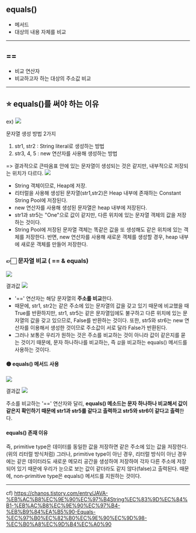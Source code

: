 ## equals()

- 메서드
- 대상의 내용 자체를 비교

---
## ==
- 비교 연산자
- 비교하고자 하는 대상의 주소값 비교

---
## ⭐️ equals()를 써야 하는 이유

ex)
![](https://velog.velcdn.com/images/bokimy/post/3ed83826-39ca-4e3a-adf5-1eeda5e1a040/image.png)


문자열 생성 방법 2가지
1) str1, str2 : String literal로 생성하는 방법
2) str3, 4, 5 : new 연산자를 사용해 생성하는 방법

=> 결과적으로 큰따옴표 안에 있는 문자열이 생성되는 것은 같지만, 내부적으로 저장되는 위치가 다르다.
![](https://velog.velcdn.com/images/bokimy/post/61444619-7b53-4720-96c5-fc13d0e202f7/image.png)


- String 객체이므로, Heap에 저장. 
- 리터럴을 사용해 생성된 문자열(str1,str2)은 Heap 내부에 존재하는 Constant String Pool에 저장된다.
- new 연산자를 사용해 생성된 문자열은 heap 내부에 저장된다.
- str1과 str5는 "One"으로 값이 같지만, 다른 위치에 있는 문자열 객체의 값을 저장하는 것이다. 
- String Pool에 저장된 문자열 객체는 똑같은 값을 또 생성해도 같은 위치에 있는 객체를 저장한다.
	반면, new 연산자를 사용해 새로운 객체를 생성할 경우, heap 내부에 새로운 객체를 만들어 저장한다.
    
### 👉🏻 문자열 비교 ( == & equals)
![](https://velog.velcdn.com/images/bokimy/post/b5e07576-579a-4d62-8f5a-53b6ee916e9a/image.png)

결과값
![](https://velog.velcdn.com/images/bokimy/post/330b8444-5750-4d95-9517-1d4f234b6c3c/image.png)



- '==' 연산자는 해당 문자열의 **주소를 비교**한다. 
- 때문에, str1, str2는 같은 주소에 있는 문자열의 값을 갖고 있기 때문에 비교했을 때 True를 반환하지만, str1, str5는 같은 문자열임에도 불구하고 다른 위치에 있는 문자열의 값을 갖고 있으므로, False를 반환하는 것이다. 
또한, str5와 str6는 new 연산자를 이용해서 생성한 것이므로 주소값이 서로 달라 False가 반환된다. 
- 그러나 보통은 우리가 원하는 것은 주소를 비교하는 것이 아니라 값이 같은지를 묻는 것이기 때문에, 문자 하나하나를 비교하는, 즉 ``값``을 비교하는 equals() 메서드를 사용하는 것이다.


#### 🟡 equals() 메서드 사용
![](https://velog.velcdn.com/images/bokimy/post/d938ba29-894a-499f-a074-c8ce8443f7d5/image.png)

결과값
![](https://velog.velcdn.com/images/bokimy/post/55391a04-7285-4687-9620-1f1121bd2bf5/image.png)

주소를 비교하는 '==' 연산자와 달리,  **equals() 메소드는 문자 하나하나 비교해서 값이 같은지 확인하기 때문에 str1과 str5를 같다고 출력하고 str5와 str6이 같다고 출력**한다.


#### equals() 존재 이유
즉, primitive type은 데이터를 동일한 값을 저장하면 같은 주소에 있는 값을 저장한다. (위의 리터럴 방식처럼)
그러나, primitive type이 아닌 경우, 리터럴 방식이 아닌 경우에는 같은 데이터라도 새로운 메모리 공간을 생성하여 저장하여 각자 다른 주소에 저장되어 있기 때문에 우리가 눈으로 보는 값이 같더라도 같지 않다(false)고 출력된다.
때문에, non-primitive type은 equals() 메서드를 지원하는 것이다.


---
cf)
https://chanos.tistory.com/entry/JAVA-%EB%AC%B8%EC%9E%90%EC%97%B4String%EC%83%9D%EC%84%B1-%EB%AC%B8%EC%9E%90%EC%97%B4-%EB%B9%84%EA%B5%90-Equals-%EC%97%B0%EC%82%B0%EC%9E%90%EC%9D%98-%EC%B0%A8%EC%9D%B4%EC%A0%90

